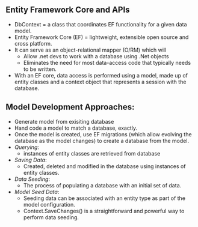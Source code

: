 ## Entity Framework Core and APIs

- DbContext = a class that coordinates EF functionality for a given data model.
- Entity Framework Core (EF) = lightweight, extensible open source and cross platform.
- It can serve as an object-relational mapper (O/RM) which will
  - Allow .net devs to work with a database using .Net objects
  - Eliminates the need for most data-access code that typically needs to be written.
- With an EF core, data access is performed using a model, made up of entity classes and a context object that represents a session with the database.
## Model Development Approaches:
  - Generate model from exisiting database
  - Hand code a model to match a database, exactly.
  - Once the model is created, use EF migrations (which allow evolving the database as the model changes) to create a database from the model.
- *Querying*: 
  - instances of entity classes are retrieved from database
- *Saving Data*: 
  - Created, deleted and modified in the database using instances of entity classes.
- *Data Seeding*:
  - The process of populating a database with an initial set of data.
- *Model Seed Data*:
  - Seeding data can be associated with an entity type as part of the model configuration.
  - Context.SaveChanges() is a straightforward and powerful way to perform data seeding.  
